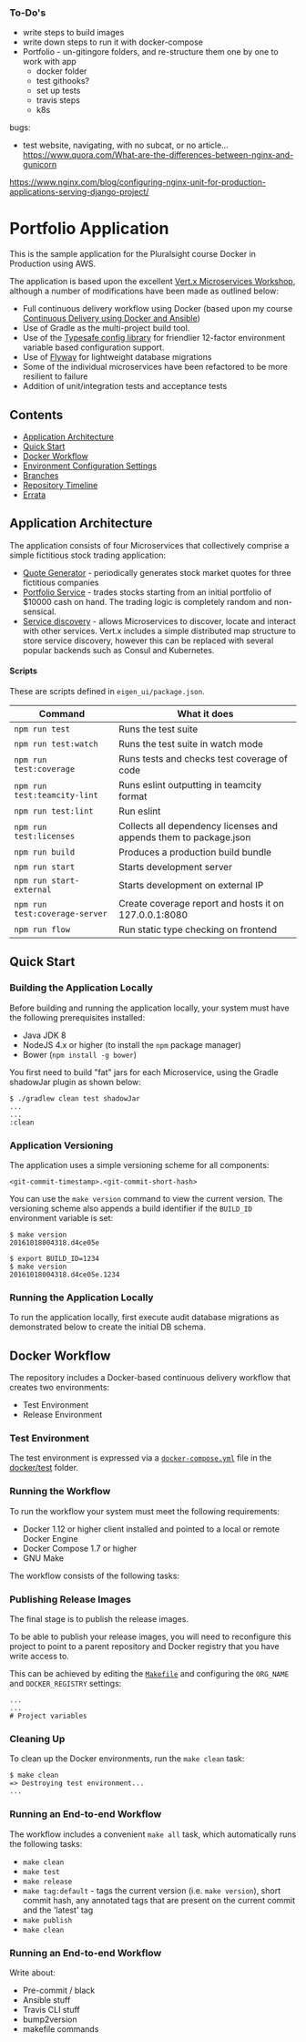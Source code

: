### To-Do's
- write steps to build images
- write down steps to run it with docker-compose
- Portfolio - un-gitingore folders, and re-structure them one by one to work with app
    - docker folder
    - test githooks?
    - set up tests
    - travis steps
    - k8s
    
bugs:
- test website, navigating, with no subcat, or no article...
https://www.quora.com/What-are-the-differences-between-nginx-and-gunicorn


https://www.nginx.com/blog/configuring-nginx-unit-for-production-applications-serving-django-project/


# Portfolio Application

This is the sample application for the Pluralsight course Docker in Production using AWS.

The application is based upon the excellent [Vert.x Microservices Workshop](https://github.com/cescoffier/vertx-microservices-workshop), although a number of modifications have been made as outlined below:

- Full continuous delivery workflow using Docker (based upon my course [Continuous Delivery using Docker and Ansible](https://www.pluralsight.com/courses/docker-ansible-continuous-delivery))
- Use of Gradle as the multi-project build tool.
- Use of the [Typesafe config library](https://github.com/typesafehub/config) for friendlier 12-factor environment variable based configuration support.
- Use of [Flyway](https://flywaydb.org) for lightweight database migrations
- Some of the individual microservices have been refactored to be more resilient to failure
- Addition of unit/integration tests and acceptance tests

## Contents

- [Application Architecture](#application-architecture)
- [Quick Start](#quick-start)
- [Docker Workflow](#docker-workflow)
- [Environment Configuration Settings](#environment-configuration-settings)
- [Branches](#branches)
- [Repository Timeline](#repository-timeline)
- [Errata](#errata)


## Application Architecture

The application consists of four Microservices that collectively comprise a simple fictitious stock trading application:

- [Quote Generator](./microtrader-quote) - periodically generates stock market quotes for three fictitious companies
- [Portfolio Service](./microtrader-portfolio) - trades stocks starting from an initial portfolio of $10000 cash on hand.  The trading logic is completely random and non-sensical.
- [Service discovery](http://vertx.io/docs/vertx-service-discovery/java/) - allows Microservices to discover, locate and interact with other services.  Vert.x includes a simple distributed map structure to store service discovery, however this can be replaced with several popular backends such as Consul and Kubernetes.


#### Scripts ####

These are scripts defined in `eigen_ui/package.json`.

|**Command**                   |**What it does**                                                    |
|------------------------------|-----------------                                                   |
|`npm run test`                | Runs the test suite                                                |
|`npm run test:watch`          | Runs the test suite in watch mode                                  |
|`npm run test:coverage`       | Runs tests and checks test coverage of code                        |
|`npm run test:teamcity-lint`  | Runs eslint outputting in teamcity format                          |
|`npm run test:lint`           | Run eslint                                                         |
|`npm run test:licenses`       | Collects all dependency licenses and appends them to package.json  |
|`npm run build`               | Produces a production build bundle                                 |
|`npm run start`               | Starts development server                                          |
|`npm run start-external`      | Starts development on external IP                                  |
|`npm run test:coverage-server`| Create coverage report and hosts it on 127.0.0.1:8080              |
|`npm run flow`                | Run static type checking on frontend                               |


## Quick Start

### Building the Application Locally

Before building and running the application locally, your system must have the following prerequisites installed:

- Java JDK 8
- NodeJS 4.x or higher (to install the `npm` package manager)
- Bower (`npm install -g bower`)

You first need to build "fat" jars for each Microservice, using the Gradle shadowJar plugin as shown below:

```
$ ./gradlew clean test shadowJar
...
...
:clean
```

### Application Versioning

The application uses a simple versioning scheme for all components:

  `<git-commit-timestamp>.<git-commit-short-hash>`

You can use the `make version` command to view the current version.  The versioning scheme also appends a build identifier if the `BUILD_ID` environment variable is set:

```
$ make version
20161018004318.d4ce05e

$ export BUILD_ID=1234
$ make version
20161018004318.d4ce05e.1234
```

### Running the Application Locally

To run the application locally, first execute audit database migrations as demonstrated below to create the initial DB schema. 

## Docker Workflow

The repository includes a Docker-based continuous delivery workflow that creates two environments:

- Test Environment
- Release Environment

### Test Environment

The test environment is expressed via a [`docker-compose.yml`](./docker/test/docker-compose.yml) file in the [docker/test](./docker/test) folder.

### Running the Workflow

To run the workflow your system must meet the following requirements:

- Docker 1.12 or higher client installed and pointed to a local or remote Docker Engine
- Docker Compose 1.7 or higher
- GNU Make

The workflow consists of the following tasks:

### Publishing Release Images

The final stage is to publish the release images.

To be able to publish your release images, you will need to reconfigure this project to point to a parent repository and Docker registry that you have write access to.

This can be achieved by editing the [`Makefile`](./Makefile) and configuring the `ORG_NAME` and `DOCKER_REGISTRY` settings:

```
...
...
# Project variables
```

### Cleaning Up

To clean up the Docker environments, run the `make clean` task:

```
$ make clean
=> Destroying test environment...
...
```

### Running an End-to-end Workflow

The workflow includes a convenient `make all` task, which automatically runs the following tasks:

- `make clean`
- `make test`
- `make release`
- `make tag:default` - tags the current version (i.e. `make version`), short commit hash, any annotated tags that are present on the current commit and the 'latest' tag
- `make publish`
- `make clean` 


### Running an End-to-end Workflow

Write about:
- Pre-commit / black
- Ansible stuff
- Travis CLI stuff
- bump2version
- makefile commands